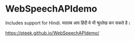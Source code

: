 WebSpeechAPIdemo
================

Includes support for Hindi. मतलब आप हिंदी मे भी श्रुत्लेख कर सकते है।

https://pteek.github.io/WebSpeechAPIdemo/
